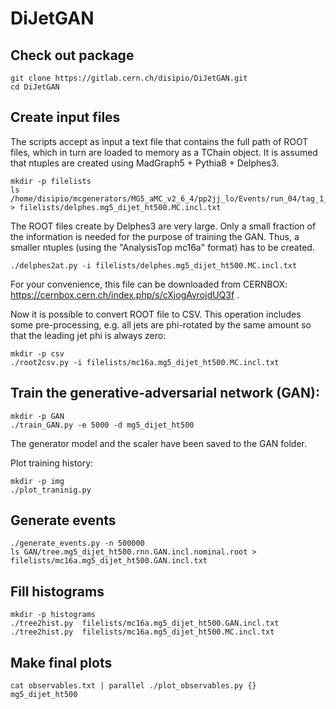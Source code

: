 # DiJetGAN

## Check out package

```
git clone https://gitlab.cern.ch/disipio/DiJetGAN.git
cd DiJetGAN
```
## Create input files
The scripts accept as input a text file that contains the full path of ROOT files, which in turn are loaded to memory as a TChain object. 
It is assumed that ntuples are created using MadGraph5 + Pythia8 + Delphes3.

```
mkdir -p filelists
ls /home/disipio/mcgenerators/MG5_aMC_v2_6_4/pp2jj_lo/Events/run_04/tag_1_delphes_events.root > filelists/delphes.mg5_dijet_ht500.MC.incl.txt
```

The ROOT files create by Delphes3 are very large. Only a small fraction of the information is needed for the purpose of training the GAN. 
Thus, a smaller ntuples (using the "AnalysisTop mc16a" format) has to be created.

```
./delphes2at.py -i filelists/delphes.mg5_dijet_ht500.MC.incl.txt 
```

For your convenience, this file can be downloaded from CERNBOX: https://cernbox.cern.ch/index.php/s/cXjogAvrojdUQ3f .


Now it is possible to convert ROOT file to CSV. This operation includes some pre-processing, e.g. all jets are phi-rotated by the same amount
so that the leading jet phi is always zero:

```
mkdir -p csv
./root2csv.py -i filelists/mc16a.mg5_dijet_ht500.MC.incl.txt
```

## Train the generative-adversarial network (GAN): 

```
mkdir -p GAN
./train_GAN.py -e 5000 -d mg5_dijet_ht500
```
The generator model and the scaler have been saved to the GAN folder.

Plot training history:
```
mkdir -p img
./plot_traninig.py
```

## Generate events

```
./generate_events.py -n 500000
ls GAN/tree.mg5_dijet_ht500.rnn.GAN.incl.nominal.root > filelists/mc16a.mg5_dijet_ht500.GAN.incl.txt
```

## Fill histograms

```
mkdir -p histograms
./tree2hist.py  filelists/mc16a.mg5_dijet_ht500.GAN.incl.txt 
./tree2hist.py  filelists/mc16a.mg5_dijet_ht500.MC.incl.txt 
```

## Make final plots

```
cat observables.txt | parallel ./plot_observables.py {} mg5_dijet_ht500
```
